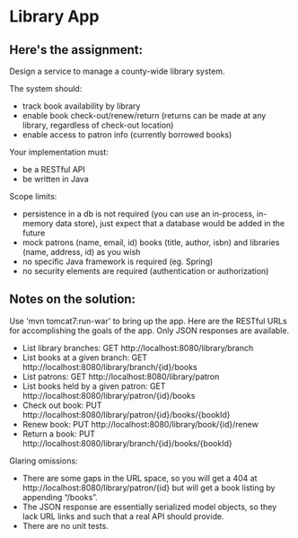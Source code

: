 Library App
===========

Here's the assignment:
----------------------

Design a service to manage a county-wide library system.

The system should:
 - track book availability by library
 - enable book check-out/renew/return (returns can be made at any library, regardless of 
   check-out location)
 - enable access to patron info (currently borrowed books)

Your implementation must:
 - be a RESTful API
 - be written in Java

Scope limits:
 - persistence in a db is not required (you can use an in-process, in-memory data store), 
   just expect that a database would be added in the future
 - mock patrons (name, email, id) books (title, author, isbn) and libraries (name, 
   address, id) as you wish
 - no specific Java framework is required (eg. Spring)
 - no security elements are required (authentication or authorization)


Notes on the solution:
----------------------

Use 'mvn tomcat7:run-war' to bring up the app. Here are the RESTful URLs for accomplishing the goals of the app.
Only JSON responses are available.

 - List library branches: GET http://localhost:8080/library/branch
 - List books at  a given branch: GET http://localhost:8080/library/branch/{id}/books
 - List patrons: GET http://localhost:8080/library/patron
 - List books held by a given patron: GET http://localhost:8080/library/patron/{id}/books
 - Check out book: PUT http://localhost:8080/library/patron/{id}/books/{bookId}
 - Renew book: PUT http://localhost:8080/library/book/{id}/renew
 - Return a book: PUT http://localhost:8080/library/branch/{id}/books/{bookId}

Glaring omissions:

 - There are some gaps in the URL space, so you will get a 404 at
   http://localhost:8080/library/patron/{id} but will get a book listing by 
   appending “/books”.
 - The JSON response are essentially serialized model objects, so they lack URL links and 
   such that a real API should provide.
 - There are no unit tests.